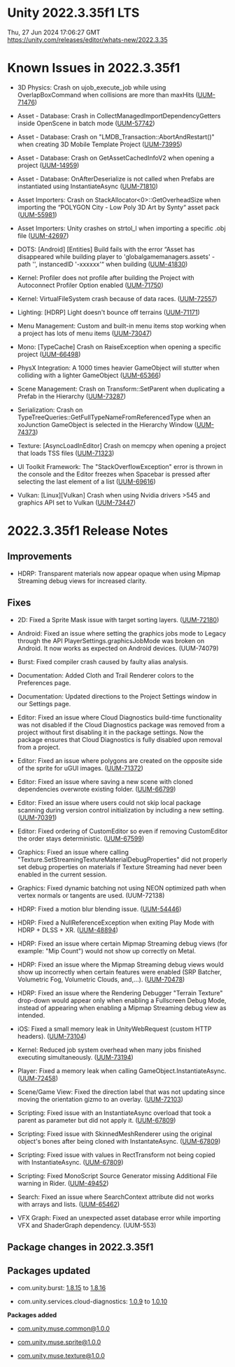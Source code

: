 # Unity 2022.3.35f1 LTS
Thu, 27 Jun 2024 17:06:27 GMT  
https://unity.com/releases/editor/whats-new/2022.3.35

# Known Issues in 2022.3.35f1

- 3D Physics:  Crash on ujob_execute_job while using OverlapBoxCommand when collisions are more than maxHits
    ([UUM-71476](https://issuetracker.unity3d.com/issues/crash-on-ujob-execute-job-while-using-overlapboxcommand-when-collisions-are-more-than-maxhits))

- Asset - Database: Crash in CollectManagedImportDependencyGetters inside OpenScene in batch mode
    ([UUM-57742](https://issuetracker.unity3d.com/issues/crash-in-collectmanagedimportdependencygetters-inside-openscene-in-batch-mode))

- Asset - Database: Crash on "LMDB_Transaction::AbortAndRestart()" when creating 3D Mobile Template Project
    ([UUM-73995](https://issuetracker.unity3d.com/issues/crash-on-lmdb-transaction-abortandrestart-when-creating-3d-mobile-template-project))

- Asset - Database: Crash on GetAssetCachedInfoV2 when opening a project
    ([UUM-14959](https://issuetracker.unity3d.com/issues/crash-on-getassetcachedinfov2-when-opening-a-project))

- Asset - Database: OnAfterDeserialize is not called when Prefabs are instantiated using InstantiateAsync
    ([UUM-71810](https://issuetracker.unity3d.com/issues/onafterdeserialize-is-not-called-when-prefabs-are-instantiated-using-instantiateasync))

- Asset Importers: Crash on StackAllocator<0>::GetOverheadSize when importing the “POLYGON City - Low Poly 3D Art by Synty“ asset pack
    ([UUM-55981](https://issuetracker.unity3d.com/issues/crash-on-stackallocator-getoverheadsize-when-importing-the-polygon-city-low-poly-3d-art-by-synty-asset-pack))

- Asset Importers: Unity crashes on strtol_l when importing a specific .obj file
    ([UUM-42697](https://issuetracker.unity3d.com/issues/unity-crashes-on-strtol-l-when-importing-a-specific-obj-file))

- DOTS: [Android] [Entities] Build fails with the error “Asset has disappeared while building player to 'globalgamemanagers.assets' - path '', instancedID '-xxxxxx'“ when building
    ([UUM-41830](https://issuetracker.unity3d.com/issues/android-entities-build-fails-with-the-error-asset-has-disappeared-while-building-player-to-globalgamemanagers-dot-assets-path-instancedid-xxxxxx-when-building))

- Kernel: Profiler does not profile after building the Project with Autoconnect Profiler Option enabled
    ([UUM-71750](https://issuetracker.unity3d.com/issues/profiler-does-not-profile-after-building-the-project-with-autoconnect-profiler-option-enabled))

- Kernel: VirtualFileSystem crash because of data races.
    ([UUM-72557](https://issuetracker.unity3d.com/issues/virtualfilesystem-crash-because-of-data-races))

- Lighting: [HDRP] Light doesn't bounce off terrains
    ([UUM-71171](https://issuetracker.unity3d.com/issues/hdrp-light-doesnt-bounce-off-terrains))

- Menu Management: Custom and built-in menu items stop working when a project has lots of menu items
    ([UUM-73047](https://issuetracker.unity3d.com/issues/custom-and-built-in-menu-items-stop-working-when-a-project-has-lots-of-menu-items))

- Mono: [TypeCache] Crash on RaiseException when opening a specific project
    ([UUM-66498](https://issuetracker.unity3d.com/issues/crash-on-raiseexception-when-opening-a-specific-project))

- PhysX Integration: A 1000 times heavier GameObject will stutter when colliding with a lighter GameObject
    ([UUM-65366](https://issuetracker.unity3d.com/issues/a-1000-times-heavier-gameobject-will-stutter-when-colliding-with-a-lighter-gameobject))

- Scene Management: Crash on Transform::SetParent when duplicating a Prefab in the Hierarchy
    ([UUM-73287](https://issuetracker.unity3d.com/issues/crash-on-transform-setparent-when-duplicating-a-prefab-in-the-hierarchy))

- Serialization: Crash on TypeTreeQueries::GetFullTypeNameFromReferencedType when an xoJunction GameObject is selected in the Hierarchy Window
    ([UUM-74373](https://issuetracker.unity3d.com/issues/crash-on-typetreequeries-getfulltypenamefromreferencedtype-when-an-xojunction-gameobject-is-selected-in-the-hierarchy-window))

- Texture: [AsyncLoadInEditor] Crash on memcpy when opening a project that loads TSS files
    ([UUM-71323](https://issuetracker.unity3d.com/issues/crash-on-memcpy-when-opening-a-project-that-loads-tss-files))

- UI Toolkit Framework: The "StackOverflowException" error is thrown in the console and the Editor freezes when Spacebar is pressed after selecting the last element of a list
    ([UUM-69616](https://issuetracker.unity3d.com/issues/the-stackoverflowexception-error-is-thrown-in-the-console-and-the-editor-freezes-when-spacebar-is-pressed-after-selecting-the-last-element-of-a-list))

- Vulkan: [Linux][Vulkan] Crash when using Nvidia drivers >545 and graphics API set to Vulkan
    ([UUM-73447](https://issuetracker.unity3d.com/issues/linux-vulkan-crash-when-using-nvidia-drivers-545-and-graphics-api-set-to-vulkan))



# 2022.3.35f1 Release Notes

## Improvements

- HDRP: Transparent materials now appear opaque when using Mipmap Streaming debug views for increased clarity.



## Fixes

- 2D: Fixed a Sprite Mask issue with target sorting layers.
    ([UUM-72180](https://issuetracker.unity3d.com/issues/sprite-masks-affect-sprite-renderers-outside-their-range-when-a-light2d-is-present-with-specific-target-sorting-layers-selected))

- Android: Fixed an issue where setting the graphics jobs mode to Legacy through the API PlayerSettings.graphicsJobMode was broken on Android. It now works as expected on Android devices.
    (UUM-74079)

- Burst: Fixed compiler crash caused by faulty alias analysis.

- Documentation: Added Cloth and Trail Renderer colors to the Preferences page.

- Documentation: Updated directions to the Project Settings window in our Settings page.

- Editor: Fixed an issue where Cloud Diagnostics build-time functionality was not disabled if the Cloud Diagnostics package was removed from a project without first disabling it in the package settings. Now the package ensures that Cloud Diagnostics is fully disabled upon removal from a project.

- Editor: Fixed an issue where polygons are created on the opposite side of the sprite for uGUI images.
    ([UUM-71372](https://issuetracker.unity3d.com/issues/polygons-are-created-on-the-opposite-side-of-the-sprite-when-the-sprite-boundaries-are-above-the-edge-of-the-texture))

- Editor: Fixed an issue where saving a new scene with cloned dependencies overwrote existing folder.
    ([UUM-66799](https://issuetracker.unity3d.com/issues/existing-folder-contents-are-overwritten-with-the-globalvolumeprofile-asset-when-saving-a-new-standard-urp-scene-in-unity))

- Editor: Fixed an issue where users could not skip local package scanning during version control initialization by including a  new setting.
    ([UUM-70391](https://issuetracker.unity3d.com/issues/the-editor-hangs-when-opening-a-project-that-uses-local-packages-and-version-control))

- Editor: Fixed ordering of CustomEditor so even if removing CustomEditor the order stays deterministic.
    ([UUM-67599](https://issuetracker.unity3d.com/issues/custom-buttons-of-a-script-in-the-inspector-disappear-when-an-unrelated-script-is-deleted))

- Graphics: Fixed an issue where calling "Texture.SetStreamingTextureMaterialDebugProperties" did not properly set debug properties on materials if Texture Streaming had never been enabled in the current session.

- Graphics: Fixed dynamic batching not using NEON optimized path when vertex normals or tangents are used.
    (UUM-72138)

- HDRP: Fixed a motion blur blending issue.
    ([UUM-54446](https://issuetracker.unity3d.com/issues/motion-blur-halo-artifacts-when-using-hdrp))

- HDRP: Fixed a NullReferenceException when exiting Play Mode with HDRP + DLSS + XR.
    ([UUM-48894](https://issuetracker.unity3d.com/issues/hdrp-nullreferenceexxception-when-exiting-play-mode-with-hdrp-plus-dlss-plus-xr))

- HDRP: Fixed an issue where certain Mipmap Streaming debug views \(for example: "Mip Count"\) would not show up correctly on Metal.

- HDRP: Fixed an issue where the Mipmap Streaming debug views would show up incorrectly when certain features were enabled \(SRP Batcher, Volumetric Fog, Volumetric Clouds, and,...\).
    ([UUM-70478](https://issuetracker.unity3d.com/issues/hdrp-mip-map-debugging-view-turns-white-if-there-are-directional-lights-in-the-scene))

- HDRP: Fixed an issue where the Rendering Debugger "Terrain Texture" drop-down would appear only when enabling a Fullscreen Debug Mode, instead of appearing when enabling a Mipmap Streaming debug view as intended.

- iOS: Fixed a small memory leak in UnityWebRequest \(custom HTTP headers\).
    ([UUM-73104](https://issuetracker.unity3d.com/issues/ios-memory-leaks-occur-when-unitywebrequest-dot-get-is-called))

- Kernel: Reduced job system overhead when many jobs finished executing simultaneously.
    ([UUM-73194](https://issuetracker.unity3d.com/issues/job-allocator-contention-causes-slow-job-execution))

- Player: Fixed a memory leak when calling GameObject.InstantiateAsync.
    ([UUM-72458](https://issuetracker.unity3d.com/issues/memory-leak-when-using-instantiateasnyc-to-instantiate-a-large-prefab))

- Scene/Game View: Fixed the direction label that was not updating since moving the orientation gizmo to an overlay.
    ([UUM-72103](https://issuetracker.unity3d.com/issues/the-text-below-orientation-gizmo-does-not-change-when-the-scene-viewing-direction-changes))

- Scripting: Fixed issue with an InstantiateAsync overload that took a parent as parameter but did not apply it.
    ([UUM-67809](https://issuetracker.unity3d.com/issues/instantiated-prefabs-recttransform-values-are-incorrect-when-object-dot-instantiateasync-is-used))

- Scripting: Fixed issue with SkinnedMeshRenderer using the original object's bones after being cloned with InstantateAsync.
    ([UUM-67809](https://issuetracker.unity3d.com/issues/instantiated-prefabs-recttransform-values-are-incorrect-when-object-dot-instantiateasync-is-used))

- Scripting: Fixed issue with values in RectTransform not being copied with InstantiateAsync.
    ([UUM-67809](https://issuetracker.unity3d.com/issues/instantiated-prefabs-recttransform-values-are-incorrect-when-object-dot-instantiateasync-is-used))

- Scripting: Fixed MonoScript Source Generator missing Additional File warning in Rider.
    ([UUM-49452](https://issuetracker.unity3d.com/issues/linux-monoscriptinfogenerator-fails-to-generate-a-source-when-using-jetbrains-rider))

- Search: Fixed an issue where SearchContext attribute did not works with arrays and lists.
    ([UUM-65462](https://issuetracker.unity3d.com/issues/searchcontext-attribute-does-not-work-when-used-with-arrays))

- VFX Graph: Fixed an unexpected asset database error while importing VFX and ShaderGraph dependency.
    (UUM-553)




## Package changes in 2022.3.35f1

## Packages updated

- com.unity.burst: [1.8.15](https://docs.unity3d.com/Packages/com.unity.burst@1.8//changelog/CHANGELOG.html) to [1.8.16](https://docs.unity3d.com/Packages/com.unity.burst@1.8//changelog/CHANGELOG.html)

- com.unity.services.cloud-diagnostics: [1.0.9](https://docs.unity3d.com/Packages/com.unity.services.cloud-diagnostics@1.0//changelog/CHANGELOG.html) to [1.0.10](https://docs.unity3d.com/Packages/com.unity.services.cloud-diagnostics@1.0//changelog/CHANGELOG.html)

**Packages added**

- [com.unity.muse.common@1.0.0](https://docs.unity3d.com/Packages/com.unity.muse.common@1.0//changelog/CHANGELOG.html)

- [com.unity.muse.sprite@1.0.0](https://docs.unity3d.com/Packages/com.unity.muse.sprite@1.0//changelog/CHANGELOG.html)

- [com.unity.muse.texture@1.0.0](https://docs.unity3d.com/Packages/com.unity.muse.texture@1.0//changelog/CHANGELOG.html)